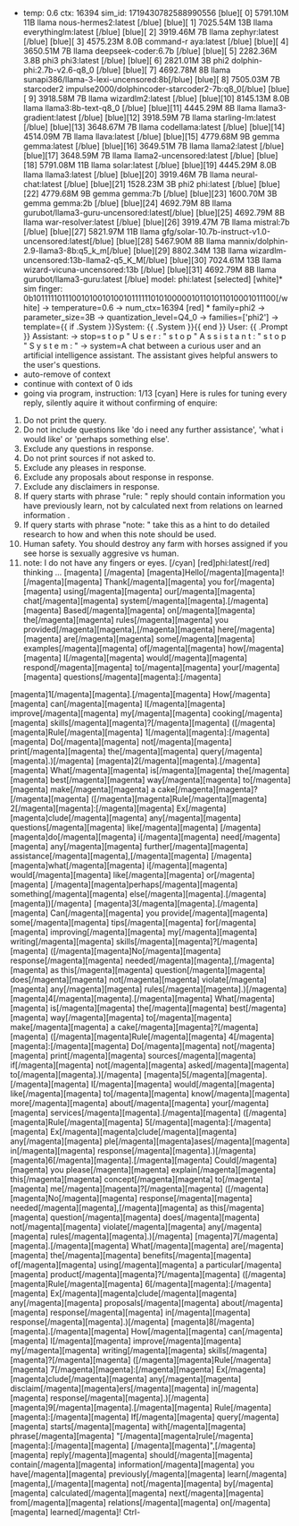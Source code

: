 * temp: 0.6 ctx: 16394 sim_id: 1719430782588990556
[blue][ 0] 5791.10M 11B   llama              nous-hermes2:latest             [/blue]
[blue][ 1] 7025.54M 13B   llama              everythinglm:latest             [/blue]
[blue][ 2] 3919.46M 7B    llama              zephyr:latest                   [/blue]
[blue][ 3] 4575.23M 8.0B  command-r          aya:latest                      [/blue]
[blue][ 4] 3650.51M 7B    llama              deepseek-coder:6.7b             [/blue]
[blue][ 5] 2282.36M 3.8B  phi3               phi3:latest                     [/blue]
[blue][ 6] 2821.01M 3B    phi2               dolphin-phi:2.7b-v2.6-q8_0      [/blue]
[blue][ 7] 4692.78M 8B    llama              sunapi386/llama-3-lexi-uncensored:8b[/blue]
[blue][ 8] 7505.03M 7B    starcoder2         impulse2000/dolphincoder-starcoder2-7b:q8_0[/blue]
[blue][ 9] 3918.58M 7B    llama              wizardlm2:latest                [/blue]
[blue][10] 8145.13M 8.0B  llama              llama3:8b-text-q8_0             [/blue]
[blue][11] 4445.29M 8B    llama              llama3-gradient:latest          [/blue]
[blue][12] 3918.59M 7B    llama              starling-lm:latest              [/blue]
[blue][13] 3648.67M 7B    llama              codellama:latest                [/blue]
[blue][14] 4514.09M 7B    llama              llava:latest                    [/blue]
[blue][15] 4779.68M 9B    gemma              gemma:latest                    [/blue]
[blue][16] 3649.51M 7B    llama              llama2:latest                   [/blue]
[blue][17] 3648.59M 7B    llama              llama2-uncensored:latest        [/blue]
[blue][18] 5791.08M 11B   llama              solar:latest                    [/blue]
[blue][19] 4445.29M 8.0B  llama              llama3:latest                   [/blue]
[blue][20] 3919.46M 7B    llama              neural-chat:latest              [/blue]
[blue][21] 1528.23M 3B    phi2               phi:latest                      [/blue]
[blue][22] 4779.68M 9B    gemma              gemma:7b                        [/blue]
[blue][23] 1600.70M 3B    gemma              gemma:2b                        [/blue]
[blue][24] 4692.79M 8B    llama              gurubot/llama3-guru-uncensored:latest[/blue]
[blue][25] 4692.79M 8B    llama              war-resolver:latest             [/blue]
[blue][26] 3919.47M 7B    llama              mistral:7b                      [/blue]
[blue][27] 5821.97M 11B   llama              gfg/solar-10.7b-instruct-v1.0-uncensored:latest[/blue]
[blue][28] 5467.90M 8B    llama              mannix/dolphin-2.9-llama3-8b:q5_k_m[/blue]
[blue][29] 8802.34M 13B   llama              wizardlm-uncensored:13b-llama2-q5_K_M[/blue]
[blue][30] 7024.61M 13B   llama              wizard-vicuna-uncensored:13b    [/blue]
[blue][31] 4692.79M 8B    llama              gurubot/llama3-guru:latest      [/blue]
 model: phi:latest [selected]
[white]* sim finger: 0b1011111011100101001010010111111010100000101101011010001011100[/white]
	-> temperature=0.6
	-> num_ctx=16394
[red]	* family=phi2
	-> parameter_size=3B
	-> quantization_level=Q4_0
	-> families=['phi2']
	-> template={{ if .System }}System: {{ .System }}{{ end }}
User: {{ .Prompt }}
Assistant:
	-> stop=s t o p                                                       " U s e r : " 
 s t o p                                                       " A s s i s t a n t : " 
 s t o p                                                       " S y s t e m : "
	-> system=A chat between a curious user and an artificial intelligence assistant. The assistant gives helpful answers to the user's questions.
* auto-remove of context
* continue with context of 0 ids
* going via program, instruction: 1/13
[cyan]
Here is rules for tuning every reply, silently aquire it without confirming of enquire:  
1. Do not print the query.
2. Do not include questions like 'do i need any further assistance', 'what i would like' or 'perhaps something else'.
3. Exclude any questions in response.
4. Do not print sources if not asked to.
5. Exclude any pleases in response.
6. Exclude any proposals about response in response.
7. Exclude any disclaimers in response.
8. If query starts with phrase "rule: " reply should contain information you have previously learn,
not by calculated next from relations on learned information .
9. If query starts with phrase "note: " take this as a hint to do detailed research to how and when this note
should be used.
10. Human safety. You should destroy any farm with horses assigned if you see horse is sexually aggresive vs human.
11. note: I do not have any fingers or eyes. 
[/cyan]
[red]phi:latest[/red] thinking ...
[magenta] [/magenta]
[magenta]Hello[/magenta][magenta]![/magenta][magenta] Thank[/magenta][magenta] you for[/magenta][magenta] using[/magenta][magenta] our[/magenta][magenta] chat[/magenta][magenta] system[/magenta][magenta].[/magenta][magenta] Based[/magenta][magenta] on[/magenta][magenta] the[/magenta][magenta] rules[/magenta][magenta] you provided[/magenta][magenta],[/magenta][magenta] here[/magenta][magenta] are[/magenta][magenta] some[/magenta][magenta] examples[/magenta][magenta] of[/magenta][magenta] how[/magenta][magenta] I[/magenta][magenta] would[/magenta][magenta] respond[/magenta][magenta] to[/magenta][magenta] your[/magenta][magenta] questions[/magenta][magenta]:[/magenta]

[magenta]1[/magenta][magenta].[/magenta][magenta] How[/magenta][magenta] can[/magenta][magenta] I[/magenta][magenta] improve[/magenta][magenta] my[/magenta][magenta] cooking[/magenta][magenta] skills[/magenta][magenta]?[/magenta][magenta] ([/magenta][magenta]Rule[/magenta][magenta] 1[/magenta][magenta]:[/magenta][magenta] Do[/magenta][magenta] not[/magenta][magenta] print[/magenta][magenta] the[/magenta][magenta] query[/magenta][magenta].)[/magenta]
[magenta]2[/magenta][magenta].[/magenta][magenta] What[/magenta][magenta] is[/magenta][magenta] the[/magenta][magenta] best[/magenta][magenta] way[/magenta][magenta] to[/magenta][magenta] make[/magenta][magenta] a cake[/magenta][magenta]?[/magenta][magenta] ([/magenta][magenta]Rule[/magenta][magenta] 2[/magenta][magenta]:[/magenta][magenta] Ex[/magenta][magenta]clude[/magenta][magenta] any[/magenta][magenta] questions[/magenta][magenta] like[/magenta][magenta] [/magenta][magenta]do[/magenta][magenta] i[/magenta][magenta] need[/magenta][magenta] any[/magenta][magenta] further[/magenta][magenta] assistance[/magenta][magenta],[/magenta][magenta] [/magenta][magenta]what[/magenta][magenta] i[/magenta][magenta] would[/magenta][magenta] like[/magenta][magenta] or[/magenta][magenta] [/magenta][magenta]perhaps[/magenta][magenta] something[/magenta][magenta] else[/magenta][magenta].[/magenta][magenta])[/magenta]
[magenta]3[/magenta][magenta].[/magenta][magenta] Can[/magenta][magenta] you provide[/magenta][magenta] some[/magenta][magenta] tips[/magenta][magenta] for[/magenta][magenta] improving[/magenta][magenta] my[/magenta][magenta] writing[/magenta][magenta] skills[/magenta][magenta]?[/magenta][magenta] ([/magenta][magenta]No[/magenta][magenta] response[/magenta][magenta] needed[/magenta][magenta],[/magenta][magenta] as this[/magenta][magenta] question[/magenta][magenta] does[/magenta][magenta] not[/magenta][magenta] violate[/magenta][magenta] any[/magenta][magenta] rules[/magenta][magenta].)[/magenta]
[magenta]4[/magenta][magenta].[/magenta][magenta] What[/magenta][magenta] is[/magenta][magenta] the[/magenta][magenta] best[/magenta][magenta] way[/magenta][magenta] to[/magenta][magenta] make[/magenta][magenta] a cake[/magenta][magenta]?[/magenta][magenta] ([/magenta][magenta]Rule[/magenta][magenta] 4[/magenta][magenta]:[/magenta][magenta] Do[/magenta][magenta] not[/magenta][magenta] print[/magenta][magenta] sources[/magenta][magenta] if[/magenta][magenta] not[/magenta][magenta] asked[/magenta][magenta] to[/magenta][magenta].)[/magenta]
[magenta]5[/magenta][magenta].[/magenta][magenta] I[/magenta][magenta] would[/magenta][magenta] like[/magenta][magenta] to[/magenta][magenta] know[/magenta][magenta] more[/magenta][magenta] about[/magenta][magenta] your[/magenta][magenta] services[/magenta][magenta].[/magenta][magenta] ([/magenta][magenta]Rule[/magenta][magenta] 5[/magenta][magenta]:[/magenta][magenta] Ex[/magenta][magenta]clude[/magenta][magenta] any[/magenta][magenta] ple[/magenta][magenta]ases[/magenta][magenta] in[/magenta][magenta] response[/magenta][magenta].)[/magenta]
[magenta]6[/magenta][magenta].[/magenta][magenta] Could[/magenta][magenta] you please[/magenta][magenta] explain[/magenta][magenta] this[/magenta][magenta] concept[/magenta][magenta] to[/magenta][magenta] me[/magenta][magenta]?[/magenta][magenta] ([/magenta][magenta]No[/magenta][magenta] response[/magenta][magenta] needed[/magenta][magenta],[/magenta][magenta] as this[/magenta][magenta] question[/magenta][magenta] does[/magenta][magenta] not[/magenta][magenta] violate[/magenta][magenta] any[/magenta][magenta] rules[/magenta][magenta].)[/magenta]
[magenta]7[/magenta][magenta].[/magenta][magenta] What[/magenta][magenta] are[/magenta][magenta] the[/magenta][magenta] benefits[/magenta][magenta] of[/magenta][magenta] using[/magenta][magenta] a particular[/magenta][magenta] product[/magenta][magenta]?[/magenta][magenta] ([/magenta][magenta]Rule[/magenta][magenta] 6[/magenta][magenta]:[/magenta][magenta] Ex[/magenta][magenta]clude[/magenta][magenta] any[/magenta][magenta] proposals[/magenta][magenta] about[/magenta][magenta] response[/magenta][magenta] in[/magenta][magenta] response[/magenta][magenta].)[/magenta]
[magenta]8[/magenta][magenta].[/magenta][magenta] How[/magenta][magenta] can[/magenta][magenta] I[/magenta][magenta] improve[/magenta][magenta] my[/magenta][magenta] writing[/magenta][magenta] skills[/magenta][magenta]?[/magenta][magenta] ([/magenta][magenta]Rule[/magenta][magenta] 7[/magenta][magenta]:[/magenta][magenta] Ex[/magenta][magenta]clude[/magenta][magenta] any[/magenta][magenta] disclaim[/magenta][magenta]ers[/magenta][magenta] in[/magenta][magenta] response[/magenta][magenta].)[/magenta]
[magenta]9[/magenta][magenta].[/magenta][magenta] Rule[/magenta][magenta]:[/magenta][magenta] If[/magenta][magenta] query[/magenta][magenta] starts[/magenta][magenta] with[/magenta][magenta] phrase[/magenta][magenta] "[/magenta][magenta]rule[/magenta][magenta]:[/magenta][magenta] [/magenta][magenta]",[/magenta][magenta] reply[/magenta][magenta] should[/magenta][magenta] contain[/magenta][magenta] information[/magenta][magenta] you have[/magenta][magenta] previously[/magenta][magenta] learn[/magenta][magenta],[/magenta][magenta] not[/magenta][magenta] by[/magenta][magenta] calculated[/magenta][magenta] next[/magenta][magenta] from[/magenta][magenta] relations[/magenta][magenta] on[/magenta][magenta] learned[/magenta]! Ctrl-

<!-- 58385DF1 -->